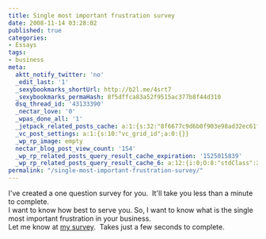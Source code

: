 ```yaml
---
title: Single most important frustration survey
date: 2008-11-14 03:28:02
published: true
categories:
- Essays
tags:
- business
meta:
  aktt_notify_twitter: 'no'
  _edit_last: '1'
  _sexybookmarks_shortUrl: http://b2l.me/4srt7
  _sexybookmarks_permaHash: 8f5dffca83a52f9515ac377b8f44d310
  dsq_thread_id: '43133390'
  _nectar_love: '0'
  _wpas_done_all: '1'
  _jetpack_related_posts_cache: a:1:{s:32:"8f6677c9d6b0f903e98ad32ec61f8deb";a:2:{s:7:"expires";i:1465592070;s:7:"payload";a:3:{i:0;a:1:{s:2:"id";i:1267;}i:1;a:1:{s:2:"id";i:2395;}i:2;a:1:{s:2:"id";i:783;}}}}
  _vc_post_settings: a:1:{s:10:"vc_grid_id";a:0:{}}
  _wp_rp_image: empty
  nectar_blog_post_view_count: '154'
  _wp_rp_related_posts_query_result_cache_expiration: '1525015839'
  _wp_rp_related_posts_query_result_cache_6: a:12:{i:0;O:8:"stdClass":2:{s:7:"post_id";s:4:"2395";s:5:"score";s:17:"71.33627681244963";}i:1;O:8:"stdClass":2:{s:7:"post_id";s:4:"1275";s:5:"score";s:17:"70.97163369883937";}i:2;O:8:"stdClass":2:{s:7:"post_id";s:4:"1923";s:5:"score";s:17:"49.66341627484776";}i:3;O:8:"stdClass":2:{s:7:"post_id";s:4:"1815";s:5:"score";s:17:"49.66341627484776";}i:4;O:8:"stdClass":2:{s:7:"post_id";s:4:"2365";s:5:"score";s:18:"11.765369758131078";}i:5;O:8:"stdClass":2:{s:7:"post_id";s:4:"1142";s:5:"score";s:18:"11.765369758131078";}i:6;O:8:"stdClass":2:{s:7:"post_id";s:3:"620";s:5:"score";s:18:"11.765369758131078";}i:7;O:8:"stdClass":2:{s:7:"post_id";s:3:"328";s:5:"score";s:18:"11.319082655502658";}i:8;O:8:"stdClass":2:{s:7:"post_id";s:3:"313";s:5:"score";s:18:"11.319082655502658";}i:9;O:8:"stdClass":2:{s:7:"post_id";s:4:"2150";s:5:"score";s:18:"10.395765341263816";}i:10;O:8:"stdClass":2:{s:7:"post_id";s:3:"326";s:5:"score";s:18:"10.395765341263816";}i:11;O:8:"stdClass":2:{s:7:"post_id";s:4:"1819";s:5:"score";s:18:"10.379075397011187";}}
permalink: "/single-most-important-frustration-survey/"
---
```

<div>I've created a one question survey for you.  It'll take you less than a minute to complete.</div>
<div>
<div>I want to know how best to serve you. So, I want to know what is the single most important frustration in your business.</div>
</div>
<div>Let me know at <a href="http://www.polldaddy.com/s/6CD84D8A58658060/" rel="nofollow">my survey</a>.  Takes just a few seconds to complete.</div>
